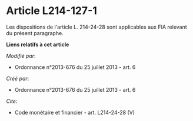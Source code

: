 # Article L214-127-1

Les dispositions de l'article L. 214-24-28 sont applicables aux FIA relevant du présent paragraphe.

**Liens relatifs à cet article**

_Modifié par_:

  - Ordonnance n°2013-676 du 25 juillet 2013 - art. 6

_Créé par_:

  - Ordonnance n°2013-676 du 25 juillet 2013 - art. 6

_Cite_:

  - Code monétaire et financier - art. L214-24-28 (V)
